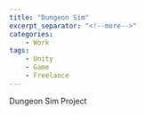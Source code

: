 ```yaml
---
title: "Dungeon Sim"
excerpt_separator: "<!--more-->"
categories:
    - Work
tags:
    - Unity
    - Game
    - Freelance
---
```


Dungeon Sim Project
